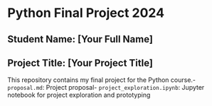 # Python Final Project 2024 
## Student Name: [Your Full Name]
 ## Project Title: [Your Project Title] 
 This repository contains my final project for the Python course.- `proposal.md`: Project proposal- `project_exploration.ipynb`: Jupyter notebook for project exploration and prototyping
 